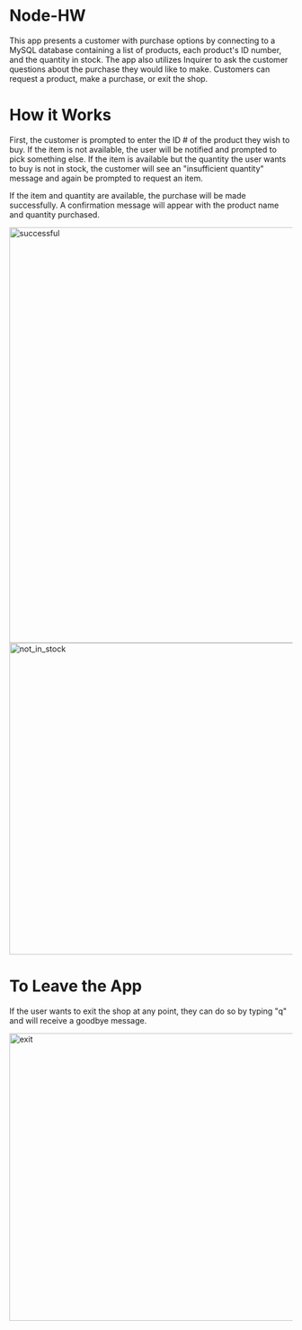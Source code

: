 # Node-HW

This app presents a customer with purchase options by connecting to a MySQL database containing a list of products, each product's ID number, and the quantity in stock. The app also utilizes Inquirer to ask the customer questions about the purchase they would like to make. Customers can request a product, make a purchase, or exit the shop. 

# How it Works

First, the customer is prompted to enter the ID # of the product they wish to buy. If the item is not available, the user will be notified and prompted to pick something else. If the item is available but the quantity the user wants to buy is not in stock, the customer will see an "insufficient quantity" message and again be prompted to request an item.

If the item and quantity are available, the purchase will be made successfully. A confirmation message will appear with the product name and quantity purchased. 

<img width="740" alt="successful" src="https://user-images.githubusercontent.com/53710485/73638507-c4f0b680-4627-11ea-9aec-cf0fd62240e8.PNG">

<img width="555" alt="not_in_stock" src="https://user-images.githubusercontent.com/53710485/73638505-c3bf8980-4627-11ea-8064-a7d49f5e76b9.PNG">

# To Leave the App

If the user wants to exit the shop at any point, they can do so by typing "q" and will receive a goodbye message.

<img width="512" alt="exit" src="https://user-images.githubusercontent.com/53710485/73638496-c15d2f80-4627-11ea-8251-ca904f52fd87.PNG">

